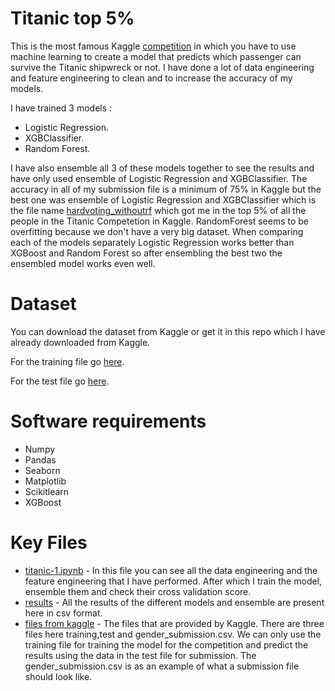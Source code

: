 # Titanic top 5%
This is the most famous Kaggle [competition](https://www.kaggle.com/c/titanic) in which you have to use machine learning to create a model that predicts which passenger can survive the Titanic shipwreck or not. I have done a lot of data engineering and feature engineering to clean and to increase the accuracy of my models. 

I have trained 3 models :
* Logistic Regression.
* XGBClassifier.
* Random Forest.

I have also ensemble all 3 of these models together to see the results and have only used ensemble of Logistic Regression and XGBClassifier. The accuracy in all of my submission file is a minimum of 75% in Kaggle but the best one was ensemble of Logistic Regression and XGBClassifier which is the file name [hardvoting_withoutrf](https://github.com/Moddy2024/Titanic/blob/main/results/hardvotingwithoutrf_submission.csv) which got me in the top 5% of all the people in the Titanic Competetion in Kaggle. RandomForest seems to be overfitting because we don't have a very big dataset. When comparing each of the models separately Logistic Regression works better than XGBoost and Random Forest so after ensembling the best two the ensembled model works even well.



# Dataset
You can download the dataset from Kaggle or get it in this repo which I have already downloaded from Kaggle.

For the training file go [here](https://github.com/Moddy2024/Titanic/blob/main/files%20from%20kaggle/train.csv).

For the test file go [here](https://github.com/Moddy2024/Titanic/blob/main/files%20from%20kaggle/test.csv).

# Software requirements
* Numpy
* Pandas
* Seaborn
* Matplotlib
* Scikitlearn
* XGBoost


# Key Files
* [titanic-1.ipynb](https://github.com/Moddy2024/Titanic/blob/main/titanic-1.ipynb) - In this file you can see all the data engineering and the feature engineering that I have performed. After which I train the model, ensemble them and check their cross validation score.
* [results](https://github.com/Moddy2024/Titanic/tree/main/results) - All the results of the different models and ensemble are present here in csv format.
* [files from kaggle](https://github.com/Moddy2024/Titanic/tree/main/files%20from%20kaggle) - The files that are provided by Kaggle. There are three files here training,test and gender_submission.csv. We can only use the training file for training the model for the competition and predict the results using the data in the test file for submission. The gender_submission.csv is as an example of what a submission file should look like.

